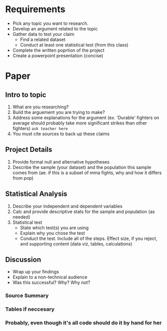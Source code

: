# Requirements

- Pick any topic you want to research.
- Develop an argument related to the topic
- Gather data to test your claim
    - Find a related dataset 
    - Conduct at least one statistical test (from this class)
- Complete the written poprtion of the project
- Create a powerpoint presentation (concise)

# Paper
## Intro to topic

1. What are you researching?
2. Build the arguement you are trying to make?
3. Address some explanations for the argument (ex. 'Durable' fighters on average should probably take more significant strikes than other fighters) `ask teacher here`
4. You must cite sources to back up these claims 

## Project Details
1. Provide formal null and alternative hypotheses
2. Describe the sample (your dataset) and the population this sample comes from (ae. if this is a subset of mma fights, why and how it differs from pop)

## Statistical Analysis
1. Describe your independent and dependent variables
2. Calc and provide descriptive stats for the sample and population (as needed)
3. Statistical test
    - State which test(s) you are using
    - Explain why you chose the test
    - Conduct the test. Include all of the steps. Effect size, if you reject, and supporting content (data viz, tables, calculations)

## Discussion
- Wrap up your findings
- Explain to a non-technical audience
- Was this successful? Why? Why not?

### Source Summary
### Tables if neccesary
### Probably, even though it's all code should do it by hand for her

